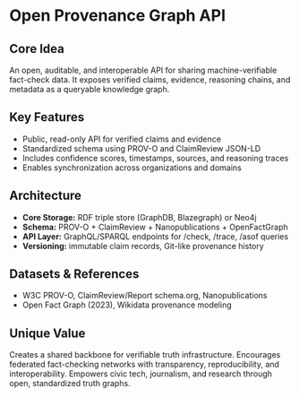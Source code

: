 # Open Provenance Graph API

## Core Idea

An open, auditable, and interoperable API for sharing machine-verifiable fact-check data. It exposes verified claims, evidence, reasoning chains, and metadata as a queryable knowledge graph.

## Key Features

- Public, read-only API for verified claims and evidence
- Standardized schema using PROV-O and ClaimReview JSON-LD
- Includes confidence scores, timestamps, sources, and reasoning traces
- Enables synchronization across organizations and domains

## Architecture

- **Core Storage:** RDF triple store (GraphDB, Blazegraph) or Neo4j
- **Schema:** PROV-O + ClaimReview + Nanopublications + OpenFactGraph
- **API Layer:** GraphQL/SPARQL endpoints for /check, /trace, /asof queries
- **Versioning:** immutable claim records, Git-like provenance history

## Datasets & References

- W3C PROV-O, ClaimReview/Report schema.org, Nanopublications
- Open Fact Graph (2023), Wikidata provenance modeling

## Unique Value

Creates a shared backbone for verifiable truth infrastructure. Encourages federated fact-checking networks with transparency, reproducibility, and interoperability. Empowers civic tech, journalism, and research through open, standardized truth graphs.
